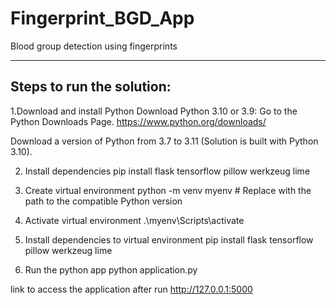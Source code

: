 # Fingerprint_BGD_App
Blood group detection using fingerprints

--------------------------
Steps to run the solution:
--------------------------

1.Download and install Python
Download Python 3.10 or 3.9:
Go to the Python Downloads Page.
https://www.python.org/downloads/

Download a version of Python from 3.7 to 3.11 (Solution is built with Python 3.10).

2. Install dependencies
pip install flask tensorflow pillow werkzeug lime

3. Create virtual environment
python -m venv myenv  # Replace with the path to the compatible Python version

4. Activate virtual environment
.\myenv\Scripts\activate

5. Install dependencies to virtual environment
pip install flask tensorflow pillow werkzeug  lime

6. Run the python app
python application.py

link to access the application after run
http://127.0.0.1:5000


